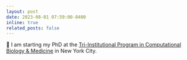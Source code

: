 ```yaml
---
layout: post
date: 2023-08-01 07:59:00-0400
inline: true
related_posts: false
---
```


:statue_of_liberty: I am starting my PhD at the [Tri-Institutional Program in Computational Biology & Medicine](https://compbio.triiprograms.org/) in New York City.
